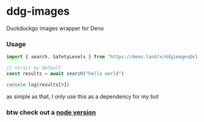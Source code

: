 # ddg-images
Duckduckgo images wrapper for Deno


### Usage

```ts
import { search, SafetyLevels } from "https://deno.land/x/ddgimages@v1.1.1/mod.ts"

// strict by default
const results = await search("hello world")

console.log(results[0])

```

as simple as that, I only use this as a dependency for my bot


### btw check out a [node version](https://www.npmjs.com/package/ddgimages-node)

